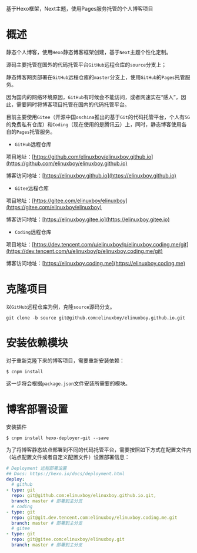 基于Hexo框架，Next主题，使用Pages服务托管的个人博客项目

# 概述

静态个人博客，使用`Hexo`静态博客框架创建，基于`Next`主题个性化定制。

源码主要托管在国外的代码托管平台`GitHub`远程仓库的`source`分支上；

静态博客网页部署在`GitHub`远程仓库的`master`分支上，使用`GitHub`的`Pages`托管服务。

因为国内的网络环境原因，`GitHub`有时候会不能访问，或者网速实在“感人”，因此，需要同时将博客项目托管在国内的代码托管平台。

目前主要使用`Gitee`（开源中国`oschina`推出的基于`Git`的代码托管平台，个人有`5G`的免费私有仓库）和`Coding`（现在使用的是腾讯云）上，同时，静态博客使用各自的`Pages`托管服务。

-   `GitHub`远程仓库

项目地址：[https://github.com/elinuxboy/elinuxboy.github.io](https://github.com/elinuxboy/elinuxboy.github.io)

博客访问地址：[https://elinuxboy.github.io](https://elinuxboy.github.io)

-   `Gitee`远程仓库

项目地址：[https://gitee.com/elinuxboy/elinuxboy](https://gitee.com/elinuxboy/elinuxboy)

博客访问地址：[https://elinuxboy.gitee.io](https://elinuxboy.gitee.io)

-   `Coding`远程仓库

项目地址：[https://dev.tencent.com/u/elinuxboy/p/elinuxboy.coding.me/git](https://dev.tencent.com/u/elinuxboy/p/elinuxboy.coding.me/git)

博客访问地址：[https://elinuxboy.coding.me](https://elinuxboy.coding.me)

# 克隆项目

以`GitHub`远程仓库为例，克隆`source`源码分支。

`git clone -b source git@github.com:elinuxboy/elinuxboy.github.io.git`

# 安装依赖模块

对于重新克隆下来的博客项目，需要重新安装依赖：

`$ cnpm install`

这一步将会根据`package.json`文件安装所需要的模块。

# 博客部署设置

安装插件

`$ cnpm install hexo-deployer-git --save`

为了将博客静态站点部署到不同的代码托管平台，需要按照如下方式在配置文件内（站点配置文件或者自定义配置文件）设置部署信息：

```yaml
# Deployment 远程部署设置
## Docs: https://hexo.io/docs/deployment.html
deploy:
  # github
- type: git
  repo: git@github.com:elinuxboy/elinuxboy.github.io.git,
  branch: master # 部署到主分支
  # coding
- type: git
  repo: git@git.dev.tencent.com:elinuxboy/elinuxboy.coding.me.git
  branch: master # 部署到主分支
  # gitee
- type: git
  repo: git@gitee.com:elinuxboy/elinuxboy.git
  branch: master # 部署到主分支
```